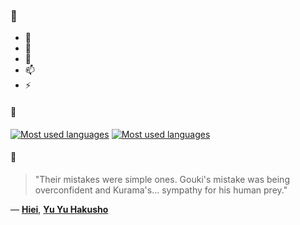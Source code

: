 ### 👋

- 🔭
- 🌱
- 💬
- 📫
- ⚡

#### 🧏

[![Most used languages](https://github-readme-stats-aynah.vercel.app/api/top-langs/?username=aynh&theme=solarized-dark&langs_count=6&layout=compact&hide_title=true)](https://github.com/anuraghazra/github-readme-stats#gh-dark-mode-only)
[![Most used languages](https://github-readme-stats-aynah.vercel.app/api/top-langs/?username=aynh&theme=solarized-light&langs_count=6&layout=compact&hide_title=true)](https://github.com/anuraghazra/github-readme-stats#gh-light-mode-only)

#### 💬

> "Their mistakes were simple ones. Gouki's mistake was being overconfident and Kurama's... sympathy for his human prey."

&mdash; [**Hiei**](https://myanimelist.net/character.php?q=Hiei&cat=character), [**Yu Yu Hakusho**](https://myanimelist.net/search/all?q=Yu%20Yu%20Hakusho&cat=all)
